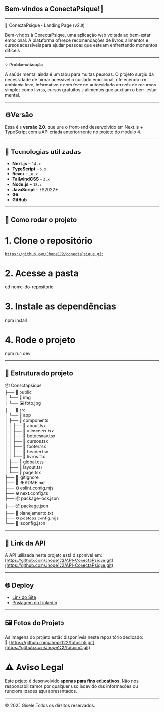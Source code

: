 
## Bem-vindos a ConectaPsique!💫
---
🧠 ConectaPsique - Landing Page (v2.0)

Bem-vindos à ConectaPsique, uma aplicação web voltada ao bem-estar emocional. A plataforma oferece recomendações de livros, alimentos e cursos acessíveis para ajudar pessoas que estejam enfrentando momentos difíceis.

---
💡 Problematização

A saúde mental ainda é um tabu para muitas pessoas. O projeto surgiu da necessidade de tornar acessível o cuidado emocional, oferecendo um ambiente leve, informativo e com foco no autocuidado através de recursos simples como livros, cursos gratuitos e alimentos que auxiliam o bem-estar mental.

---

## ⚙️Versão 

Essa é a **versão 2.0**, que une o front-end desenvolvido em Next.js + TypeScript com a API criada anteriormente no projeto do módulo 4.

---

## 🚀 Tecnologias utilizadas

- **Next.js** – `14.x`
- **TypeScript** – `5.x`
- **React** – `18.x`
- **TailwindCSS** – `3.x`
- **Node.js** – `18.x`
- **JavaScript** – ES2022+
- **Git**
- **GitHub**

---
## 📝 Como rodar o projeto

# 1. Clone o repositório
[`https://github.com/Jhope122/conectaPsique.git`](https://github.com/Jhope122/conectaPsique.git)

# 2. Acesse a pasta
cd nome-do-repositorio

# 3. Instale as dependências
npm install

# 4. Rode o projeto
npm run dev

---

## 📂 Estrutura do projeto 

📦 Conectapsique  
├── 📁 public  
│   └── 📁 img  
│       └── 🖼️ foto.jpg  
├── 📁 src  
│   └── 📁 app  
│       ├── 📁 components  
│       │   ├── 📄 about.tsx  
│       │   ├── 📄 alimentos.tsx  
│       │   ├── 📄 botoesnav.tsx  
│       │   ├── 📄 cursos.tsx  
│       │   ├── 📄 footer.tsx  
│       │   ├── 📄 header.tsx  
│       │   └── 📄 livros.tsx  
│       ├── 🎨 global.css  
│       ├── 🧩 layout.tsx  
│       └── 📄 page.tsx  
├── 📄 .gitignore  
├── 📄 README.md  
├── ⚙️ eslint.config.mjs  
├── ⚙️ next.config.ts  
├── 📦 package-lock.json  
├── 📦 package.json  
├── 📝 planejamento.txt  
├── ⚙️ postcss.config.mjs  
└── 📄 tsconfig.json

---
## 🔗 Link da API

A API utilizada neste projeto está disponível em:  
[https://github.com/Jhope122/API-ConectaPsique.git](https://github.com/Jhope122/API-ConectaPsique.git)

---

## 🌐 Deploy

- [Link do Site](https://conectapsique-5.onrender.com/)  
- [Postagem no LinkedIn](https://www.linkedin.com/posts/giselegomesoliveira_ol%C3%A1-rede-hoje-apresento-a-landing-page-activity-7348783328889581568-_gEk?utm_source=share&utm_medium=member_desktop&rcm=ACoAADdceRwBBOrkY2hHSUhXAvTTfjACAPyMYvg)

---

## 🖼️ Fotos do Projeto

As imagens do projeto estão disponíveis neste repositório dedicado:  
🔗 [https://github.com/Jhope122/fotosm5.git](https://github.com/Jhope122/fotosm5.git)


# ⚠️ Aviso Legal 

Este pojeto é desenvolvido **apenas para fins educativos**. Não nos responsabilizamos por qualquer uso indevido das informações ou funcionalidades aqui apresentados.

---
&copy; 2025 Gisele.Todos os direitos reservados.
